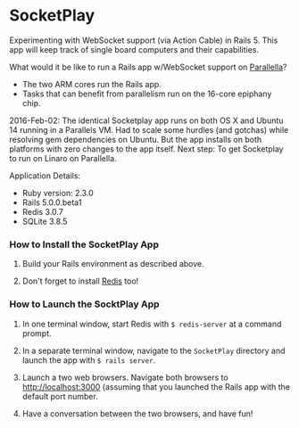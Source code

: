 SocketPlay
===

Experimenting with WebSocket support (via Action Cable) in Rails 5. This app will keep track of single board computers and their capabilities.

What would it be like to run a Rails app w/WebSocket support on [Parallella](http://rayhightower.com/blog/2015/08/22/madison-ruby-and-parallella/)?

* The two ARM cores run the Rails app.
* Tasks that can benefit from parallelism run on the 16-core epiphany chip.

2016-Feb-02: The identical Socketplay app runs on both OS X and Ubuntu 14 running in a Parallels VM. Had to scale some hurdles (and gotchas) while resolving gem dependencies on Ubuntu. But the app installs on both platforms with zero changes to the app itself. Next step: To get Socketplay to run on Linaro on Parallella.

Application Details:

* Ruby version: 2.3.0
* Rails 5.0.0.beta1
* Redis 3.0.7
* SQLite 3.8.5

### How to Install the SocketPlay App

1. Build your Rails environment as described above.

2. Don't forget to install [Redis](http://redis.org) too!

### How to Launch the SocktPlay App

1. In one terminal window, start Redis with `$ redis-server` at a command prompt.

2. In a separate terminal window, navigate to the `SocketPlay` directory and launch the app with `$ rails server`.

3. Launch a two web browsers. Navigate both browsers to [http://localhost:3000](http://localhost:3000) (assuming that you launched the Rails app with the default port number.

4. Have a conversation between the two browsers, and have fun!

